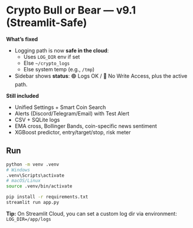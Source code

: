 # Crypto Bull or Bear — v9.1 (Streamlit-Safe)

**What’s fixed**
- Logging path is now **safe in the cloud**:
  - Uses `LOG_DIR` env if set
  - Else `~/crypto_logs`
  - Else system temp (e.g., `/tmp`)
- Sidebar shows **status**: 🟢 Logs OK / 🔴 No Write Access, plus the active path.

**Still included**
- Unified Settings + Smart Coin Search
- Alerts (Discord/Telegram/Email) with Test Alert
- CSV + SQLite logs
- EMA cross, Bollinger Bands, coin-specific news sentiment
- XGBoost predictor, entry/target/stop, risk meter

## Run
```bash
python -m venv .venv
# Windows
.venv\Scripts\activate
# macOS/Linux
source .venv/bin/activate

pip install -r requirements.txt
streamlit run app.py
```

**Tip:** On Streamlit Cloud, you can set a custom log dir via environment:  
`LOG_DIR=/app/logs`